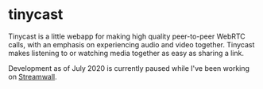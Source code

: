 # tinycast

Tinycast is a little webapp for making high quality peer-to-peer WebRTC calls,
with an emphasis on experiencing audio and video together. Tinycast makes
listening to or watching media together as easy as sharing a link.

Development as of July 2020 is currently paused while I've been working on
[Streamwall](https://streamwall.io).
